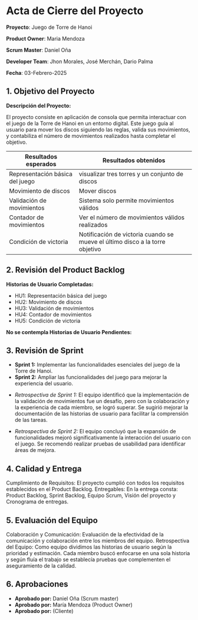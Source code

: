 # Acta de Cierre del Proyecto
**Proyecto**: Juego de Torre de Hanoi

**Product Owner**: Maria Mendoza

**Scrum Master**: Daniel Oña

**Developer Team**: Jhon Morales, José Merchán, Dario Palma

**Fecha**: 03-Febrero-2025

## 1. Objetivo del Proyecto
**Descripción del Proyecto:**

El proyecto consiste en aplicación de consola que permita interactuar con el juego de la Torre de Hanoi en un entorno digital. Este juego guía al usuario para mover los discos siguiendo las reglas, valida sus movimientos, y contabiliza el número de movimientos realizados hasta completar el objetivo.

|Resultados esperados | Resultados obtenidos|
|---------------------|---------------------|
|Representación básica del juego|visualizar tres torres y un conjunto de discos|
|Movimiento de discos|Mover discos|
|Validación de movimientos|Sistema solo permite movimientos válidos|
|Contador de movimientos|Ver el número de movimientos válidos realizados|
|Condición de victoria|Notificación de victoria cuando se mueve el último disco a la torre objetivo|

## 2. Revisión del Product Backlog
**Historias de Usuario Completadas:**
- HU1: Representación básica del juego
- HU2: Movimiento de discos
- HU3: Validación de movimientos
- HU4: Contador de movimientos
- HU5: Condición de victoria

**No se contempla Historias de Usuario Pendientes:**

## 3. Revisión de Sprint

- **Sprint 1:** Implementar las funcionalidades esenciales del juego de la Torre de Hanoi.
- **Sprint 2:** Ampliar las funcionalidades del juego para mejorar la experiencia del usuario.
+ *Retrospectiva de Sprint 1:* El equipo identificó que la implementación de la validación de movimientos fue un desafío, pero con la colaboración y la experiencia de cada miembro, se logró superar. Se sugirió mejorar la documentación de las historias de usuario para facilitar la comprensión de las tareas. 

+ *Retrospectiva de Sprint 2:* El equipo concluyó que la expansión de funcionalidades mejoró significativamente la interacción del usuario con el juego. Se recomendó realizar pruebas de usabilidad para identificar áreas de mejora. 

## 4. Calidad y Entrega
Cumplimiento de Requisitos: El proyecto cumplió con todos los requisitos establecidos en el Product Backlog.
Entregables: En la entrega consta: Product Backlog, Sprint Backlog, Equipo Scrum, Visión del proyecto y Cronograma de entregas.

## 5. Evaluación del Equipo
Colaboración y Comunicación: Evaluación de la efectividad de la comunicación y colaboración entre los miembros del equipo.
Retrospectiva del Equipo: Como equipo dividimos las historias de usuario según la prioridad y estimación. Cada miembro buscó enfocarse en una sola historia y según fluía el trabajo se establecía pruebas que complementen el aseguramiento de la calidad.

## 6. Aprobaciones
- **Aprobado por:** Daniel Oña (Scrum master)
- **Aprobado por:** María Mendoza (Product Owner) 
- **Aprobado por:** (Cliente)